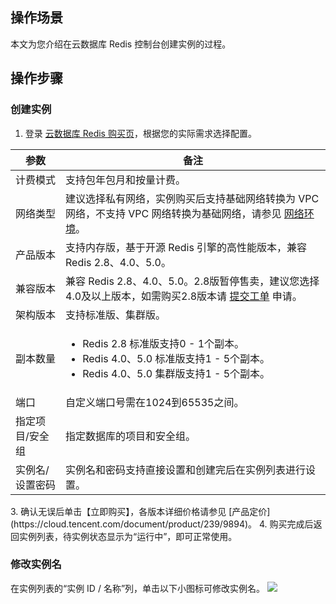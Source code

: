 ## 操作场景
本文为您介绍在云数据库 Redis 控制台创建实例的过程。

## 操作步骤
### 创建实例
1. 登录 [云数据库 Redis 购买页](https://buy.cloud.tencent.com/redis?regionId=1)，根据您的实际需求选择配置。
<table>
<thead>
<tr>
<th>参数</th>
<th>备注</th>
</tr>
</thead>
<tbody><tr>
<td>计费模式</td>
<td>支持包年包月和按量计费。</td>
</tr>
<tr>
<td>网络类型</td>
<td>建议选择私有网络，实例购买后支持基础网络转换为 VPC 网络，不支持 VPC 网络转换为基础网络，请参见 <a href="https://cloud.tencent.com/document/product/213/5227" target="_blank">网络环境</a>。</td>
</tr>
<tr>
<td>产品版本</td>
<td>支持内存版，基于开源 Redis 引擎的高性能版本，兼容 Redis 2.8、4.0、5.0。</td>
</tr>
<tr>
<td>兼容版本</td>
<td>兼容 Redis 2.8、4.0、5.0。2.8版暂停售卖，建议您选择4.0及以上版本，如需购买2.8版本请 <a href="https://console.cloud.tencent.com/workorder/category">提交工单</a> 申请。
</td>
</tr>
<tr>
<td>架构版本</td>
<td>支持标准版、集群版。</td>
</tr>
<tr>
<td>副本数量</td>
<td><ul><li>Redis 2.8 标准版支持0 - 1个副本。</li><li>Redis 4.0、5.0 标准版支持1 - 5个副本。</li><li>Redis 4.0、5.0 集群版支持1 - 5个副本。</li></td>
</tr>
<tr>
<td>端口</td>
<td>自定义端口号需在1024到65535之间。</td>
</tr>
<tr>
<td>指定项目/安全组</td>
<td>指定数据库的项目和安全组。</td>
</tr>
<tr>
<td>实例名/设置密码</td>
<td>实例名和密码支持直接设置和创建完后在实例列表进行设置。</td>
</tr>
</tbody></table>
3. 确认无误后单击【立即购买】，各版本详细价格请参见 [产品定价](https://cloud.tencent.com/document/product/239/9894)。
4. 购买完成后返回实例列表，待实例状态显示为“运行中”，即可正常使用。

### 修改实例名
在实例列表的“实例 ID / 名称”列，单击以下小图标可修改实例名。
![](https://main.qcloudimg.com/raw/a160e0a6bcc80796e6219b705b28c421.png)
